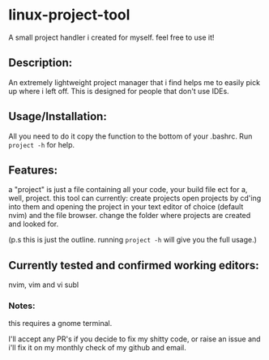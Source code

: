 # linux-project-tool
A small project handler i created for myself. feel free to use it!

## Description:
An extremely lightweight project manager that i find helps me to easily pick up where i left off.
This is designed for people that don't use IDEs.

## Usage/Installation:
All you need to do it copy the function to the bottom of your .bashrc. 
Run ``project -h`` for help.

## Features:
a "project" is just a file containing all your code, your build file ect for a, well, project.
this tool can currently:
create projects
open projects by cd'ing into them and opening the project in your text editor of choice (default nvim) and the file browser.
change the folder where projects are created and looked for.

(p.s this is just the outline. running ``project -h`` will give you the full usage.)

## Currently tested and confirmed working editors:
nvim, vim and vi
subl

### Notes:

this requires a gnome terminal.

I'll accept any PR's if you decide to fix my shitty code, or raise an issue and i'll fix it on my monthly check of my github and email.
